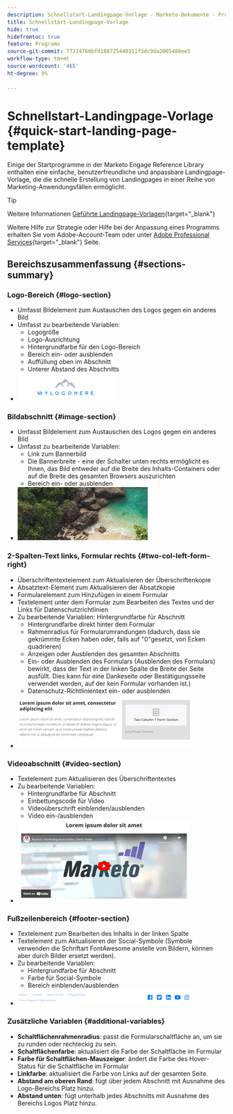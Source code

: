 ```yaml
---
description: Schnellstart-Landingpage-Vorlage - Marketo-Dokumente - Produktdokumentation
title: Schnellstart-Landingpage-Vorlage
hide: true
hidefromtoc: true
feature: Programs
source-git-commit: 77314760bfd188725440311f3dc9da2005488ee5
workflow-type: tm+mt
source-wordcount: '465'
ht-degree: 0%

---
```


# Schnellstart-Landingpage-Vorlage {#quick-start-landing-page-template}

Einige der Startprogramme in der Marketo Engage Reference Library enthalten eine einfache, benutzerfreundliche und anpassbare Landingpage-Vorlage, die die schnelle Erstellung von Landingpages in einer Reihe von Marketing-Anwendungsfällen ermöglicht.

>[!TIP]
>
>Weitere Informationen [Geführte Landingpage-Vorlagen](/help/marketo/product-docs/demand-generation/landing-pages/landing-page-templates/create-a-guided-landing-page-template.md){target="_blank"}

Weitere Hilfe zur Strategie oder Hilfe bei der Anpassung eines Programms erhalten Sie vom Adobe-Account-Team oder unter [Adobe Professional Services](https://business.adobe.com/customers/consulting-services/main.html){target="_blank"} Seite.

## Bereichszusammenfassung {#sections-summary}

### Logo-Bereich {#logo-section}

* Umfasst Bildelement zum Austauschen des Logos gegen ein anderes Bild
* Umfasst zu bearbeitende Variablen:
   * Logogröße
   * Logo-Ausrichtung
   * Hintergrundfarbe für den Logo-Bereich
   * Bereich ein- oder ausblenden
   * Auffüllung oben im Abschnitt
   * Unterer Abstand des Abschnitts
* ![](assets/quick-start-landing-page-template-1.png)

### Bildabschnitt {#image-section}

* Umfasst Bildelement zum Austauschen des Logos gegen ein anderes Bild
* Umfasst zu bearbeitende Variablen:
   * Link zum Bannerbild
   * Die Bannerbreite - eine der Schalter unten rechts ermöglicht es Ihnen, das Bild entweder auf die Breite des Inhalts-Containers oder auf die Breite des gesamten Browsers auszurichten
   * Bereich ein- oder ausblenden
* ![](assets/quick-start-landing-page-template-2.png)

### 2-Spalten-Text links, Formular rechts {#two-col-left-form-right}

* Überschriftentextelement zum Aktualisieren der Überschriftenkopie
* Absatztext-Element zum Aktualisieren der Absatzkopie
* Formularelement zum Hinzufügen in einem Formular
* Textelement unter dem Formular zum Bearbeiten des Textes und der Links für Datenschutzrichtlinien
* Zu bearbeitende Variablen: Hintergrundfarbe für Abschnitt
   * Hintergrundfarbe direkt hinter dem Formular
   * Rahmenradius für Formularumrandungen (dadurch, dass sie gekrümmte Ecken haben oder, falls auf &quot;0&quot;gesetzt, von Ecken quadrieren)
   * Anzeigen oder Ausblenden des gesamten Abschnitts
   * Ein- oder Ausblenden des Formulars (Ausblenden des Formulars) bewirkt, dass der Text in der linken Spalte die Breite der Seite ausfüllt. Dies kann für eine Dankeseite oder Bestätigungsseite verwendet werden, auf der kein Formular vorhanden ist.)
   * Datenschutz-Richtlinientext ein- oder ausblenden
* ![](assets/quick-start-landing-page-template-3.png)

### Videoabschnitt {#video-section}

* Textelement zum Aktualisieren des Überschriftentextes
* Zu bearbeitende Variablen:
   * Hintergrundfarbe für Abschnitt
   * Einbettungscode für Video
   * Videoüberschrift einblenden/ausblenden
   * Video ein-/ausblenden
* ![](assets/quick-start-landing-page-template-4.png)

### Fußzeilenbereich {#footer-section}

* Textelement zum Bearbeiten des Inhalts in der linken Spalte
* Textelement zum Aktualisieren der Social-Symbole (Symbole verwenden die Schriftart FontAwesome anstelle von Bildern, können aber durch Bilder ersetzt werden).
* Zu bearbeitende Variablen:
   * Hintergrundfarbe für Abschnitt
   * Farbe für Social-Symbole
   * Bereich einblenden/ausblenden
* ![](assets/quick-start-landing-page-template-5.png)

### Zusätzliche Variablen {#additional-variables}

* **Schaltflächenrahmenradius**: passt die Formularschaltfläche an, um sie zu runden oder rechteckig zu sein.
* **Schaltflächenfarbe**: aktualisiert die Farbe der Schaltfläche im Formular
* **Farbe für Schaltflächen-Mauszeiger**: ändert die Farbe des Hover-Status für die Schaltfläche im Formular
* **Linkfarbe**: aktualisiert die Farbe von Links auf der gesamten Seite.
* **Abstand am oberen Rand**: fügt über jedem Abschnitt mit Ausnahme des Logo-Bereichs Platz hinzu.
* **Abstand unten**: fügt unterhalb jedes Abschnitts mit Ausnahme des Bereichs Logos Platz hinzu.
